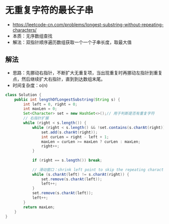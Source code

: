 # 无重复字符的最长子串
- https://leetcode-cn.com/problems/longest-substring-without-repeating-characters/
- 本质：无序数组查找
- 解法：双指针顺序遍历数组获取一个一个子串长度，取最大值

## 解法
- 思路：先挪动右指针，不断扩大无重复项，当出现重复时再挪动左指针到重复点，然后继续扩大右指针，直到到达数组末尾。
- 时间复杂度：o(n)
```java
class Solution {
    public int lengthOfLongestSubstring(String s) {
        int left = 0, right = 0;
        int maxLen = 0;
        Set<Character> set = new HashSet<>();// 用于判断是否有重复字符
        // 右指针扩展
        while (right < s.length()) {
            while (right < s.length() && !set.contains(s.charAt(right))) {
                set.add(s.charAt(right));
                int curLen = right - left + 1;
                maxLen = curLen >= maxLen ? curLen : maxLen;
                right++;
            }
            
            if (right == s.length()) break; 
            
            // 滑动窗口：shrink left point to skip the repeating characters
            while (s.charAt(left) != s.charAt(right)) {
                set.remove(s.charAt(left));
                left++;
            }
            set.remove(s.charAt(left));
            left++;
        }
        return maxLen;
    }
}

```






